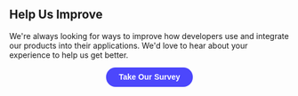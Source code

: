 ## Help Us Improve

We're always looking for ways to improve how developers use and integrate our products into their applications. We'd love to hear about your experience to help us get better.

<div align="center"><button data-tf-slider="uHPQyHO6" data-tf-width="550" data-tf-iframe-props="title=Developer Research Survey" data-tf-medium="snippet" style="all:unset;font-family:Helvetica,Arial,sans-serif;display:inline-block;max-width:100%;white-space:nowrap;overflow:hidden;text-overflow:ellipsis;background-color:#4C47FC;color:#FFFFFF;font-size:14px;border-radius:17px;padding:0 23px;font-weight:bold;height:35px;cursor:pointer;line-height:35px;text-align:center;margin:0;text-decoration:none;">Take Our Survey</button></div>
